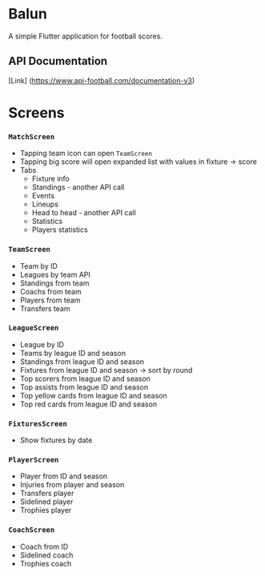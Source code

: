 # Balun

A simple Flutter application for football scores.

## API Documentation
[Link] (https://www.api-football.com/documentation-v3)

# Screens

### `MatchScreen`

* Tapping team icon can open `TeamScreen`
* Tapping big score will open expanded list with values in fixture -> score
* Tabs
    * Fixture info
    * Standings - another API call
    * Events
    * Lineups
    * Head to head - another API call
    * Statistics
    * Players statistics

### `TeamScreen`

* Team by ID
* Leagues by team API
* Standings from team
* Coachs from team
* Players from team
* Transfers team

### `LeagueScreen`

* League by ID
* Teams by league ID and season
* Standings from league ID and season
* Fixtures from league ID and season -> sort by round
* Top scorers from league ID and season
* Top assists from league ID and season
* Top yellow cards from league ID and season
* Top red cards from league ID and season

### `FixturesScreen`

* Show fixtures by date

### `PlayerScreen`

* Player from ID and season
* Injuries from player and season
* Transfers player
* Sidelined player
* Trophies player

### `CoachScreen`

* Coach from ID
* Sidelined coach
* Trophies coach
